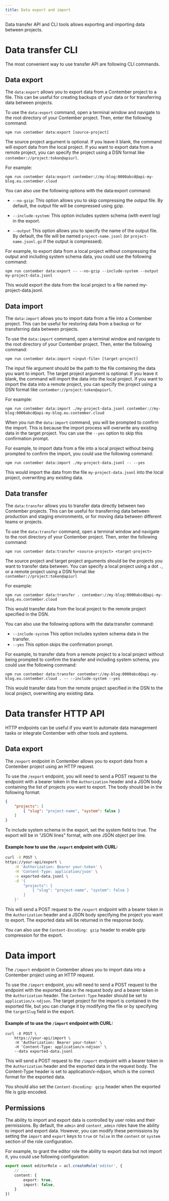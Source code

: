 ```yaml
---
title: Data export and import
---
```


Data transfer API and CLI tools allows exporting and importing data between projects.

# Data transfer CLI

The most convenient way to use transfer API are following CLI commands.

## Data export
The `data:export` allows you to export data from a Contember project to a file. This can be useful for creating backups of your data or for transferring data between projects.

To use the `data:export` command, open a terminal window and navigate to the root directory of your Contember project. Then, enter the following command:

```
npm run contember data:export [source-project]
```
The source project argument is optional. If you leave it blank, the command will export data from the local project. If you want to export data from a remote project, you can specify the project using a DSN format like `contember://project:token@apiurl`. 

For example:
```
npm run contember data:export contember://my-blog:0000abcd@api-my-blog.eu.contember.cloud
```

You can also use the following options with the data:export command:

- `--no-gzip`: This option allows you to skip compressing the output file. By default, the output file will be compressed using gzip.

- `--include-system`: This option includes system schema (with event log) in the export.

- `--output` This option allows you to specify the name of the output file. By default, the file will be named `project-name.jsonl` (or `project-name.jsonl.gz` if the output is compressed).

For example, to export data from a local project without compressing the output and including system schema data, you could use the following command:

```
npm run contember data:export -- --no-gzip --include-system --output my-project-data.jsonl
```
This would export the data from the local project to a file named my-project-data.jsonl.

## Data import

The `data:import` allows you to import data from a file into a Contember project. This can be useful for restoring data from a backup or for transferring data between projects.

To use the `data:import` command, open a terminal window and navigate to the root directory of your Contember project. Then, enter the following command:

```
npm run contember data:import <input-file> [target-project]
```
The input file argument should be the path to the file containing the data you want to import. The target project argument is optional. If you leave it blank, the command will import the data into the local project. If you want to import the data into a remote project, you can specify the project using a DSN format like `contember://project:token@apiurl`. 

For example:
```
npm run contember data:import ./my-project-data.jsonl contember://my-blog:0000abcd@api-my-blog.eu.contember.cloud
```
When you run the `data:import` command, you will be prompted to confirm the import. This is because the import process will overwrite any existing data in the target project. You can use the `--yes` option to skip this confirmation prompt.

For example, to import data from a file into a local project without being prompted to confirm the import, you could use the following command:

```
npm run contember data:import ./my-project-data.jsonl -- --yes
```

This would import the data from the file `my-project-data.jsonl` into the local project, overwriting any existing data.

## Data transfer

The `data:transfer` allows you to transfer data directly between two Contember projects. This can be useful for transferring data between production and staging environments, or for moving data between different teams or projects.

To use the `data:transfer` command, open a terminal window and navigate to the root directory of your Contember project. Then, enter the following command:
```
npm run contember data:transfer <source-project> <target-project>
```
The source project and target project arguments should be the projects you want to transfer data between. You can specify a local project using a dot `.`, or a remote project using a DSN format like `contember://project:token@apiurl` 

For example:
```
npm run contember data:transfer . contember://my-blog:0000abcd@api-my-blog.eu.contember.cloud
```
This would transfer data from the local project to the remote project specified in the DSN.

You can also use the following options with the data:transfer command:
- `--include-system` This option includes system schema data in the transfer.
- `--yes` This option skips the confirmation prompt.

For example, to transfer data from a remote project to a local project without being prompted to confirm the transfer and including system schema, you could use the following command:

```
npm run contember data:transfer contember://my-blog:0000abcd@api-my-blog.eu.contember.cloud . -- --include-system --yes
```
This would transfer data from the remote project specified in the DSN to the local project, overwriting any existing data.

# Data transfer HTTP API

HTTP endpoints can be useful if you want to automate data management tasks or integrate Contember with other tools and systems.

## Data export

The `/export` endpoint in Contember allows you to export data from a Contember project using an HTTP request.

To use the `/export` endpoint, you will need to send a POST request to the endpoint with a bearer token in the `Authorization` header and a JSON body containing the list of projects you want to export. The body should be in the following format:

```json
{
	"projects": [
		{ "slug": "project-name", "system": false }
	]
}
```
To include system schema in the export, set the system field to true. The export will be in "JSON lines" format, with one JSON object per line.

#### Example how to use the `/export` endpoint with CURL:

```bash
curl -X POST \
https://your-api/export \
	-H 'Authorization: Bearer your-token' \
	-H 'Content-Type: application/json' \
	-o exported-data.jsonl \
	-d '{
		"projects": [
			{ "slug": "project-name", "system": false }
		]
	}'
```
This will send a POST request to the `/export` endpoint with a bearer token in the `Authorization` header and a JSON body specifying the project you want to export. The exported data will be returned in the response body.

You can also use the `Content-Encoding: gzip` header to enable gzip compression for the export. 

# Data import

The `/import` endpoint in Contember allows you to import data into a Contember project using an HTTP request.

To use the `/import` endpoint, you will need to send a POST request to the endpoint with the exported data in the request body and a bearer token in the `Authorization` header. The `Content-Type` header should be set to `application/x-ndjson`. The target project for the import is contained in the exported file, but you can change it by modifying the file or by specifying the `targetSlug` field in the export.

#### Example of to use the `/import` endpoint with CURL:

```
curl -X POST \
	https://your-api/import \
	-H 'Authorization: Bearer your-token' \
	-H 'Content-Type: application/x-ndjson' \
	--data exported-data.jsonl
```
This will send a POST request to the `/import` endpoint with a bearer token in the `Authorization` header and the exported data in the request body. The Content-Type header is set to application/x-ndjson, which is the correct format for the exported data.

You should also set the `Content-Encoding: gzip` header when the exported file is gzip encoded.

## Permissions

The ability to import and export data is controlled by user roles and their permissions. By default, the `admin` and `content_admin` roles have the ability to import and export data. However, you can modify these permissions by setting the `import` and `export` keys to `true` or `false` in the `content` or `system` section of the role configuration.

For example, to grant the editor role the ability to export data but not import it, you could use following configuration:

```typescript
export const editorRole = acl.createRole('editor', {
	// ...
	content: {
		export: true,
		import: false,
	}
})
```
